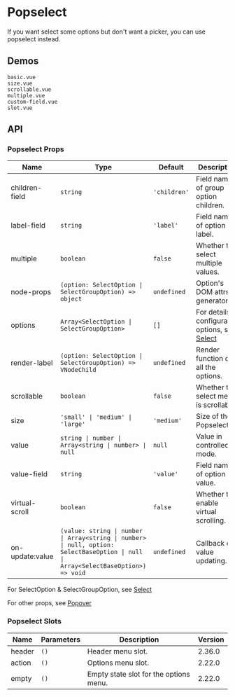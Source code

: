 # Popselect

If you want select some options but don't want a picker, you can use popselect instead.

## Demos

```demo
basic.vue
size.vue
scrollable.vue
multiple.vue
custom-field.vue
slot.vue
```

## API

### Popselect Props

| Name | Type | Default | Description | Version |
| --- | --- | --- | --- | --- |
| children-field | `string` | `'children'` | Field name of group option children. | NEXT_VERSION |
| label-field | `string` | `'label'` | Field name of option label. | NEXT_VERSION |
| multiple | `boolean` | `false` | Whether to select multiple values. |  |
| node-props | `(option: SelectOption \| SelectGroupOption) => object` | `undefined` | Option's DOM attrs generator. | 2.30.4 |
| options | `Array<SelectOption \| SelectGroupOption>` | `[]` | For details of configuration options, see [Select](select#SelectOption-Properties) |  |
| render-label | `(option: SelectOption \| SelectGroupOption) => VNodeChild` | `undefined` | Render function of all the options. |  |
| scrollable | `boolean` | `false` | Whether the select menu is scrollable. |  |
| size | `'small' \| 'medium' \| 'large'` | `'medium'` | Size of the Popselect. |  |
| value | `string \| number \| Array<string \| number> \| null` | `null` | Value in controlled mode. |  |
| value-field | `string` | `'value'` | Field name of option value. | NEXT_VERSION |
| virtual-scroll | `boolean` | `false` | Whether to enable virtual scrolling. | 2.30.4 |
| on-update:value | `(value: string \| number \| Array<string \| number> \| null, option: SelectBaseOption \| null \| Array<SelectBaseOption>) => void` | `undefined` | Callback of value updating. |  |

For SelectOption & SelectGroupOption, see [Select](select#SelectOption-Properties)

For other props, see [Popover](popover#Popover-Props)

### Popselect Slots

| Name   | Parameters | Description                            | Version |
| ------ | ---------- | -------------------------------------- | ------- |
| header | `()`       | Header menu slot.                      | 2.36.0  |
| action | `()`       | Options menu slot.                     | 2.22.0  |
| empty  | `()`       | Empty state slot for the options menu. | 2.22.0  |
